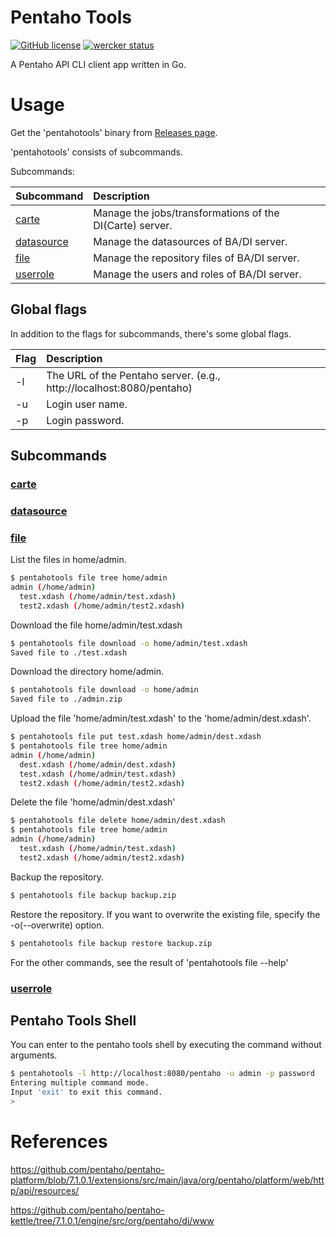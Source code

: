 # Pentaho Tools

[![GitHub license](https://img.shields.io/badge/license-Apache%202-blue.svg)](https://raw.githubusercontent.com/uphy/pentahotools/master/LICENSE)
[![wercker status](https://app.wercker.com/status/b411f16ffe5211a9c3578fb1cf9322e2/s/master "wercker status")](https://app.wercker.com/project/byKey/b411f16ffe5211a9c3578fb1cf9322e2)

A Pentaho API CLI client app written in Go.

# Usage

Get the 'pentahotools' binary from [Releases page](https://github.com/uphy/pentahotools/releases).

'pentahotools' consists of subcommands.

Subcommands:

|Subcommand |Description|
|:------------------------|:----------|
|[carte](#carte)          |Manage the jobs/transformations of the DI(Carte) server.|
|[datasource](#datasource)|Manage the datasources of BA/DI server.|
|[file](#file)            |Manage the repository files of BA/DI server.|
|[userrole](#userrole)    |Manage the users and roles of BA/DI server.|

## Global flags

In addition to the flags for subcommands, there's some global flags.

|Flag |Description|
|:------------------------|:----------|
|-l|The URL of the Pentaho server. (e.g., http://localhost:8080/pentaho)|
|-u|Login user name.|
|-p|Login password.|

## Subcommands

### [carte](#carte)

### [datasource](#datasource)

### [file](#file)

List the files in home/admin.

```bash
$ pentahotools file tree home/admin
admin (/home/admin)
  test.xdash (/home/admin/test.xdash)
  test2.xdash (/home/admin/test2.xdash)
```

Download the file home/admin/test.xdash

```bash
$ pentahotools file download -o home/admin/test.xdash
Saved file to ./test.xdash
```

Download the directory home/admin.

```bash
$ pentahotools file download -o home/admin
Saved file to ./admin.zip
```

Upload the file 'home/admin/test.xdash' to the 'home/admin/dest.xdash'.

```bash
$ pentahotools file put test.xdash home/admin/dest.xdash
$ pentahotools file tree home/admin
admin (/home/admin)
  dest.xdash (/home/admin/dest.xdash)
  test.xdash (/home/admin/test.xdash)
  test2.xdash (/home/admin/test2.xdash)
```

Delete the file 'home/admin/dest.xdash'

```bash
$ pentahotools file delete home/admin/dest.xdash
$ pentahotools file tree home/admin
admin (/home/admin)
  test.xdash (/home/admin/test.xdash)
  test2.xdash (/home/admin/test2.xdash)
```

Backup the repository.

```bash
$ pentahotools file backup backup.zip
```

Restore the repository.  If you want to overwrite the existing file, specify the -o(--overwrite) option.

```bash
$ pentahotools file backup restore backup.zip
```

For the other commands, see the result of 'pentahotools file --help'

### [userrole](#userrole)

## Pentaho Tools Shell

You can enter to the pentaho tools shell by executing the command without arguments.

```bash
$ pentahotools -l http://localhost:8080/pentaho -u admin -p password
Entering multiple command mode.
Input 'exit' to exit this command.
>
```

# References

https://github.com/pentaho/pentaho-platform/blob/7.1.0.1/extensions/src/main/java/org/pentaho/platform/web/http/api/resources/

https://github.com/pentaho/pentaho-kettle/tree/7.1.0.1/engine/src/org/pentaho/di/www
